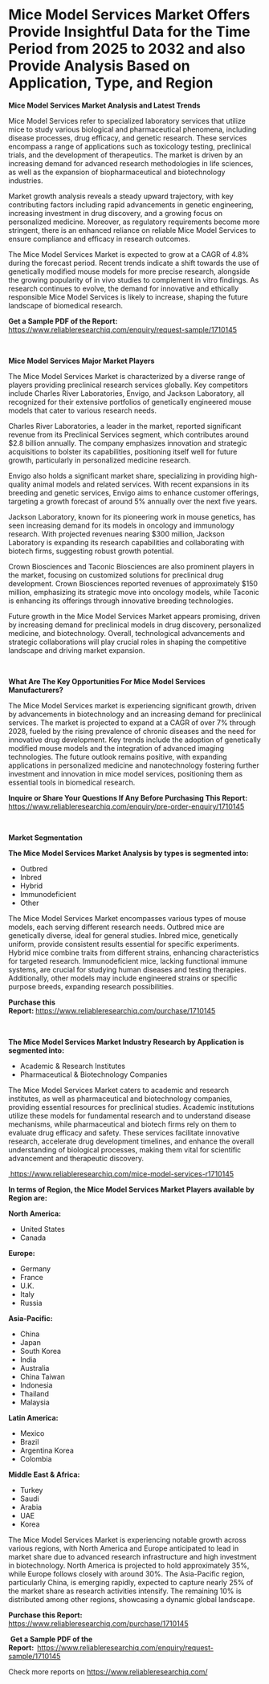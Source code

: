 <p><h1>Mice Model Services Market Offers Provide Insightful Data for the Time Period from 2025 to 2032 and also Provide Analysis Based on Application, Type, and Region</h1></p><p><strong>Mice Model Services Market Analysis and Latest Trends</strong></p>
<p><p>Mice Model Services refer to specialized laboratory services that utilize mice to study various biological and pharmaceutical phenomena, including disease processes, drug efficacy, and genetic research. These services encompass a range of applications such as toxicology testing, preclinical trials, and the development of therapeutics. The market is driven by an increasing demand for advanced research methodologies in life sciences, as well as the expansion of biopharmaceutical and biotechnology industries. </p><p>Market growth analysis reveals a steady upward trajectory, with key contributing factors including rapid advancements in genetic engineering, increasing investment in drug discovery, and a growing focus on personalized medicine. Moreover, as regulatory requirements become more stringent, there is an enhanced reliance on reliable Mice Model Services to ensure compliance and efficacy in research outcomes. </p><p>The Mice Model Services Market is expected to grow at a CAGR of 4.8% during the forecast period. Recent trends indicate a shift towards the use of genetically modified mouse models for more precise research, alongside the growing popularity of in vivo studies to complement in vitro findings. As research continues to evolve, the demand for innovative and ethically responsible Mice Model Services is likely to increase, shaping the future landscape of biomedical research.</p></p>
<p><strong>Get a Sample PDF of the Report:&nbsp;</strong> <a href="https://www.reliableresearchiq.com/enquiry/request-sample/1710145?utm_campaign=1141&utm_medium=2&utm_source=Github&utm_content=ia&utm_term=10012025&utm_id=mice-model-services">https://www.reliableresearchiq.com/enquiry/request-sample/1710145</a></p>
<p>&nbsp;</p>
<p><strong>Mice Model Services Major Market Players</strong></p>
<p><p>The Mice Model Services Market is characterized by a diverse range of players providing preclinical research services globally. Key competitors include Charles River Laboratories, Envigo, and Jackson Laboratory, all recognized for their extensive portfolios of genetically engineered mouse models that cater to various research needs.</p><p>Charles River Laboratories, a leader in the market, reported significant revenue from its Preclinical Services segment, which contributes around $2.8 billion annually. The company emphasizes innovation and strategic acquisitions to bolster its capabilities, positioning itself well for future growth, particularly in personalized medicine research.</p><p>Envigo also holds a significant market share, specializing in providing high-quality animal models and related services. With recent expansions in its breeding and genetic services, Envigo aims to enhance customer offerings, targeting a growth forecast of around 5% annually over the next five years.</p><p>Jackson Laboratory, known for its pioneering work in mouse genetics, has seen increasing demand for its models in oncology and immunology research. With projected revenues nearing $300 million, Jackson Laboratory is expanding its research capabilities and collaborating with biotech firms, suggesting robust growth potential.</p><p>Crown Biosciences and Taconic Biosciences are also prominent players in the market, focusing on customized solutions for preclinical drug development. Crown Biosciences reported revenues of approximately $150 million, emphasizing its strategic move into oncology models, while Taconic is enhancing its offerings through innovative breeding technologies.</p><p>Future growth in the Mice Model Services Market appears promising, driven by increasing demand for preclinical models in drug discovery, personalized medicine, and biotechnology. Overall, technological advancements and strategic collaborations will play crucial roles in shaping the competitive landscape and driving market expansion.</p></p>
<p>&nbsp;</p>
<p><strong>What Are The Key Opportunities For Mice Model Services Manufacturers?</strong></p>
<p><p>The Mice Model Services market is experiencing significant growth, driven by advancements in biotechnology and an increasing demand for preclinical services. The market is projected to expand at a CAGR of over 7% through 2028, fueled by the rising prevalence of chronic diseases and the need for innovative drug development. Key trends include the adoption of genetically modified mouse models and the integration of advanced imaging technologies. The future outlook remains positive, with expanding applications in personalized medicine and nanotechnology fostering further investment and innovation in mice model services, positioning them as essential tools in biomedical research.</p></p>
<p><strong>Inquire or Share Your Questions If Any Before Purchasing This Report:</strong> <a href="https://www.reliableresearchiq.com/enquiry/pre-order-enquiry/1710145?utm_campaign=1141&utm_medium=2&utm_source=Github&utm_content=ia&utm_term=10012025&utm_id=mice-model-services">https://www.reliableresearchiq.com/enquiry/pre-order-enquiry/1710145</a></p>
<p>&nbsp;</p>
<p><strong>Market Segmentation</strong></p>
<p><strong>The Mice Model Services Market Analysis by types is segmented into:</strong></p>
<p><ul><li>Outbred</li><li>Inbred</li><li>Hybrid</li><li>Immunodeficient</li><li>Other</li></ul></p>
<p><p>The Mice Model Services Market encompasses various types of mouse models, each serving different research needs. Outbred mice are genetically diverse, ideal for general studies. Inbred mice, genetically uniform, provide consistent results essential for specific experiments. Hybrid mice combine traits from different strains, enhancing characteristics for targeted research. Immunodeficient mice, lacking functional immune systems, are crucial for studying human diseases and testing therapies. Additionally, other models may include engineered strains or specific purpose breeds, expanding research possibilities.</p></p>
<p><strong>Purchase this Report:&nbsp;</strong><a href="https://www.reliableresearchiq.com/purchase/1710145?utm_campaign=1141&utm_medium=2&utm_source=Github&utm_content=ia&utm_term=10012025&utm_id=mice-model-services">https://www.reliableresearchiq.com/purchase/1710145</a></p>
<p>&nbsp;</p>
<p><strong>The Mice Model Services Market Industry Research by Application is segmented into:</strong></p>
<p><ul><li>Academic & Research Institutes</li><li>Pharmaceutical & Biotechnology Companies</li></ul></p>
<p><p>The Mice Model Services Market caters to academic and research institutes, as well as pharmaceutical and biotechnology companies, providing essential resources for preclinical studies. Academic institutions utilize these models for fundamental research and to understand disease mechanisms, while pharmaceutical and biotech firms rely on them to evaluate drug efficacy and safety. These services facilitate innovative research, accelerate drug development timelines, and enhance the overall understanding of biological processes, making them vital for scientific advancement and therapeutic discovery.</p></p>
<p><a href="https://www.reliableresearchiq.com/mice-model-services-r1710145?utm_campaign=1141&utm_medium=2&utm_source=Github&utm_content=ia&utm_term=10012025&utm_id=mice-model-services">&nbsp;https://www.reliableresearchiq.com/mice-model-services-r1710145</a></p>
<p><strong>In terms of Region, the Mice Model Services Market Players available by Region are:</strong></p>
<p>
    <p> <strong> North America: </strong>
        <ul>
            <li>United States</li>
            <li>Canada</li>
        </ul>
        </p> 
    <p> <strong> Europe: </strong>
        <ul>
            <li>Germany</li>
            <li>France</li>
            <li>U.K.</li>
            <li>Italy</li>
            <li>Russia</li>
        </ul>
        </p> 
    <p> <strong> Asia-Pacific: </strong>
        <ul>
            <li>China</li>
            <li>Japan</li>
            <li>South Korea</li>
            <li>India</li>
            <li>Australia</li>
            <li>China Taiwan</li>
            <li>Indonesia</li>
            <li>Thailand</li>
            <li>Malaysia</li>
        </ul>
        </p> 
    <p> <strong> Latin America: </strong>
        <ul>
            <li>Mexico</li>
            <li>Brazil</li>
            <li>Argentina Korea</li>
            <li>Colombia</li>
        </ul>
        </p> 
    <p> <strong> Middle East & Africa: </strong>
        <ul>
            <li>Turkey</li>
            <li>Saudi</li>
            <li>Arabia</li>
            <li>UAE</li>
            <li>Korea</li>
        </ul>
    </p>
    </p>
<p><p>The Mice Model Services Market is experiencing notable growth across various regions, with North America and Europe anticipated to lead in market share due to advanced research infrastructure and high investment in biotechnology. North America is projected to hold approximately 35%, while Europe follows closely with around 30%. The Asia-Pacific region, particularly China, is emerging rapidly, expected to capture nearly 25% of the market share as research activities intensify. The remaining 10% is distributed among other regions, showcasing a dynamic global landscape.</p></p>
<p><strong>Purchase this Report: </strong><a href="https://www.reliableresearchiq.com/purchase/1710145?utm_campaign=1141&utm_medium=2&utm_source=Github&utm_content=ia&utm_term=10012025&utm_id=mice-model-services">https://www.reliableresearchiq.com/purchase/1710145</a></p>
<p>&nbsp;<strong>Get a Sample PDF of the Report:&nbsp;&nbsp;</strong><a href="https://www.reliableresearchiq.com/enquiry/request-sample/1710145?utm_campaign=1141&utm_medium=2&utm_source=Github&utm_content=ia&utm_term=10012025&utm_id=mice-model-services">https://www.reliableresearchiq.com/enquiry/request-sample/1710145</a></p>
<p><strong></strong></p>
<p>Check more reports on <a href="https://www.reliableresearchiq.com/?utm_campaign=1141&utm_medium=2&utm_source=Github&utm_content=ia&utm_term=10012025&utm_id=mice-model-services">https://www.reliableresearchiq.com/</a></p>